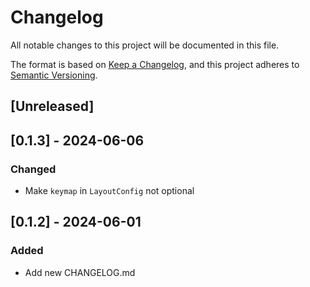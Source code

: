 # Changelog

All notable changes to this project will be documented in this file.

The format is based on [Keep a Changelog](https://keepachangelog.com/en/1.1.0/),
and this project adheres to [Semantic Versioning](https://semver.org/spec/v2.0.0.html).

## [Unreleased]

## [0.1.3] - 2024-06-06

### Changed

- Make `keymap` in `LayoutConfig` not optional

## [0.1.2] - 2024-06-01

### Added

- Add new CHANGELOG.md
